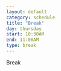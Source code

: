 ```yaml
---
layout: default
category: schedule
title: "Break"
day: thursday
start: 10:30AM
end: 11:00AM
type: break
---
```


Break
